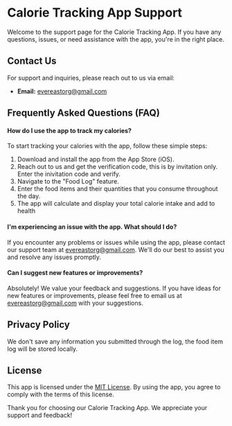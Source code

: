 # Calorie Tracking App Support

Welcome to the support page for the Calorie Tracking App. If you have any questions, issues, or need assistance with the app, you're in the right place.

## Contact Us

For support and inquiries, please reach out to us via email:

- **Email:** [evereastorg@gmail.com](mailto:evereastorg@gmail.com)

## Frequently Asked Questions (FAQ)

#### How do I use the app to track my calories?

To start tracking your calories with the app, follow these simple steps:
1. Download and install the app from the App Store (iOS).
2. Reach out to us and get the verification code, this is by invitation only. Enter the inivitation code and verify.
3. Navigate to the "Food Log" feature.
4. Enter the food items and their quantities that you consume throughout the day.
5. The app will calculate and display your total calorie intake and add to health

#### I'm experiencing an issue with the app. What should I do?

If you encounter any problems or issues while using the app, please contact our support team at [evereastorg@gmail.com](mailto:evereastorg@gmail.com). We'll do our best to assist you and resolve any issues promptly.

#### Can I suggest new features or improvements?

Absolutely! We value your feedback and suggestions. If you have ideas for new features or improvements, please feel free to email us at [evereastorg@gmail.com](mailto:evereastorg@gmail.com) with your suggestions.


## Privacy Policy

We don't save any information you submitted through the log, the food item log will be stored locally.

## License

This app is licensed under the [MIT License](LICENSE). By using the app, you agree to comply with the terms of this license.

Thank you for choosing our Calorie Tracking App. We appreciate your support and feedback!
